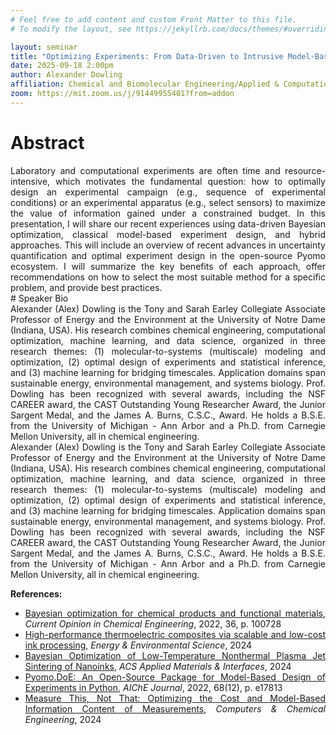 ```yaml
---
# Feel free to add content and custom Front Matter to this file.
# To modify the layout, see https://jekyllrb.com/docs/themes/#overriding-theme-defaults

layout: seminar
title: "Optimizing Experiments: From Data-Driven to Intrusive Model-Based Methods"
date: 2025-09-18 2:00pm
author: Alexander Dowling
affiliation: Chemical and Biomolecular Engineering/Applied & Computational Mathematics & Statistics, University of Notre Dame
zoom: https://mit.zoom.us/j/91449955401?from=addon 
---
```

# Abstract
<div style="text-align: justify;">
Laboratory and computational experiments are often time and resource-intensive, which motivates the fundamental question: how to optimally design an experimental campaign (e.g., sequence of experimental conditions) or an experimental apparatus (e.g., select sensors) to maximize the value of information gained under a constrained budget. In this presentation, I will share our recent experiences using data-driven Bayesian optimization, classical model-based experiment design, and hybrid approaches. This will include an overview of recent advances in uncertainty quantification and optimal experiment design in the open-source Pyomo ecosystem. I will summarize the key benefits of each approach, offer recommendations on how to select the most suitable method for a specific problem, and provide best practices.

</div>
# Speaker Bio
<div style="text-align: justify;">
Alexander (Alex) Dowling is the Tony and Sarah Earley Collegiate Associate Professor of Energy and the Environment at the University of Notre Dame (Indiana, USA). His research combines chemical engineering, computational optimization, machine learning, and data science, organized in three research themes: (1) molecular-to-systems (multiscale) modeling and optimization, (2) optimal design of experiments and statistical inference, and (3) machine learning for bridging timescales. Application domains span sustainable energy, environmental management, and systems biology. Prof. Dowling has been recognized with several awards, including the NSF CAREER award, the CAST Outstanding Young Researcher Award, the Junior Sargent Medal, and the James A. Burns, C.S.C., Award. He holds a B.S.E. from the University of Michigan - Ann Arbor and a Ph.D. from Carnegie Mellon University, all in chemical engineering.
</div>
<div style="text-align: justify;">
Alexander (Alex) Dowling is the Tony and Sarah Earley Collegiate Associate Professor of Energy and the Environment at the University of Notre Dame (Indiana, USA). His research combines chemical engineering, computational optimization, machine learning, and data science, organized in three research themes: (1) molecular-to-systems (multiscale) modeling and optimization, (2) optimal design of experiments and statistical inference, and (3) machine learning for bridging timescales. Application domains span sustainable energy, environmental management, and systems biology. Prof. Dowling has been recognized with several awards, including the NSF CAREER award, the CAST Outstanding Young Researcher Award, the Junior Sargent Medal, and the James A. Burns, C.S.C., Award. He holds a B.S.E. from the University of Michigan - Ann Arbor and a Ph.D. from Carnegie Mellon University, all in chemical engineering.
</div>

<div style="margin-top: 1em; text-align: justify;">
<strong>References:</strong>
<ul>
  <li><a href="https://www.sciencedirect.com/science/article/pii/S2211339821000605" target="_blank">Bayesian optimization for chemical products and functional materials</a>, <em>Current Opinion in Chemical Engineering</em>, 2022, 36, p. 100728</li>
  <li><a href="https://doi.org/10.1039/D4EE00866A" target="_blank">High-performance thermoelectric composites via scalable and low-cost ink processing</a>, <em>Energy & Environmental Science</em>, 2024</li>
  <li><a href="https://pubs.acs.org/doi/10.1021/acsami.4c07936" target="_blank">Bayesian Optimization of Low-Temperature Nonthermal Plasma Jet Sintering of Nanoinks</a>, <em>ACS Applied Materials & Interfaces</em>, 2024</li>
  <li><a href="https://aiche.onlinelibrary.wiley.com/doi/abs/10.1002/aic.17813" target="_blank">Pyomo.DoE: An Open-Source Package for Model-Based Design of Experiments in Python</a>, <em>AIChE Journal</em>, 2022, 68(12), p. e17813</li>
  <li><a href="https://www.sciencedirect.com/science/article/pii/S0098135424002047?via=ihub" target="_blank">Measure This, Not That: Optimizing the Cost and Model-Based Information Content of Measurements</a>, <em>Computers & Chemical Engineering</em>, 2024</li>
</ul>
</div>

